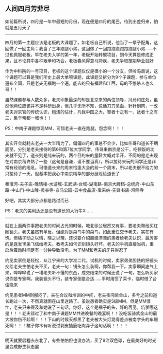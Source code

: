 ## 人间四月芳菲尽 ##

如前篇所说，四月是一年中最短的月份，现在便是四月的尾巴，待到出差归来，怕就是五月天了

--------------------------------------

四月的第一主题应该是老板的大课题了，如老板自己所说，他当了一辈子配角，这回做了一回主角；我当了三年跑腿小弟，这回做了一回跑跑跑跑跑跑腿小弟……不过也佩服老板，早在老夫入学的第一年，老板开始转碳项目，到今天算是修成正果，且不论其中各种艰辛和巧合，老板春风得意马蹄疾，老夫争取按期毕业就好

作为中科院的一号项目，老板的这个课题仅仅是很小的一个分支，但听冯局说，这个课题可以算是我们所史上最大单项课题，此课题又拆分为9个子课题，参与单位遍布全国，只是老夫无福跑一个遍，能去的只有福建和江西，毋的不憋杀人也么哥！！

虽然课题参与人数众多，老夫印象最深的却是北京来的两位领导，冯局和庄处，虽然他两位应该并不是科研出身，但几乎无所不知，说话刀刀见血，针针到肉，一改老夫对京官的传统认识，粗浅的估计，凡我中国之大，智者十之有一、达者十之有三，集于帝都一城也！！

PS：中南子课题惊现MM，可惜老夫一直在跑腿，怨念啊！！！

--------------------------------------------

其实开会就耗去老夫一大半精力了，偏偏四月的事总不会少，比如伟哥和道长不期而至，分别是老夫接待的第6和第7位大学同学，伟哥来南京是公干，吃顿饭的功夫就不见了，道长则是纯来玩的，两个目的来的童鞋大概对半开，不同的是老夫现在对南京稍许熟了一些（这句是自谦，请不要当真），所以接待来玩的同学还是非常有经验的吼吼，可惜道长来的周末恰逢大会的前一个周末，所以老夫很不给力的只接待了一天，但基本把我心中南京精华的部分展现给道长了

秦淮河-夫子庙-晚晴楼-水游城-玄武湖-台城-湖南路-南京大牌档-总统府-中山东路-中山门-中山陵-灵谷寺-白马公园-云中食品店-宝来纳-先锋书店-鸡鸣寺

好吧，其实大部分点都是路过而已

PS：老夫的美利达还是没有道长的大行牛X……

--------------------------------------------

就在上面两件事把老夫的时间占光的时候，城北徐公居然又有事，要老夫帮他买红圈镜头，老夫虽然有单反，但绝对是菜鸟中的菜鸟，如此重任交予老夫，实在有愧。但橘子动之以情，晓之以理，还说要介绍超级漂漂的患者给老夫认识，最厉害的是连发18条飞信给老夫，教老夫如何识别镜头好坏，老夫的手机直接当机，重启后震动时间足有一分钟导致没电，为了MM和老夫的牙只得忍了

约见卖家倒是轻松，从江宁来的大学准二代，试机的时候，卖家弟弟胆怯的把镜头交给老夫生怕老夫不买，老夫一句：镜头怎么装啊，你帮我一下。卖家瞬间底气上来，哗哗哗说了一堆老夫听不懂的东西，成交结束的时候还说了一句，怎么听买家说你是专家啊。我装镜头不行，装专家倒是合适……平时用惯了莱卡，临时借了台佳能来

约见患者MM则郁闷了，夹在会议和培训的中间，老夫夜闯紫金山，多亏之前和道长跑过一次，不然真就困在山里迷路了。虽说患者确实是S级MM，但是MM很忙，老夫只来得及和她说了三句话，你好，这个是橘子的头，好的再见。坑爹哪这是！！！老夫错过了和中南子课题MM共进晚餐的晚宴啊！！没吃饭骑紫金山的最大坡你伤不起啊！！！下山的时候天都黑了老夫被大头灯晃得差点被南字头的车碾死啊！！！橘子你木有听说过剥皮抽筋吃肉弃子这句话啊！！！！

--------------------------------------------

明天就要启程去东北了，有些怕怕但也没办法，买了9注双色球，在最美好的时光里变成野生状态罢